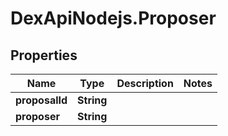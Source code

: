 # DexApiNodejs.Proposer

## Properties

Name | Type | Description | Notes
------------ | ------------- | ------------- | -------------
**proposalId** | **String** |  | 
**proposer** | **String** |  | 


